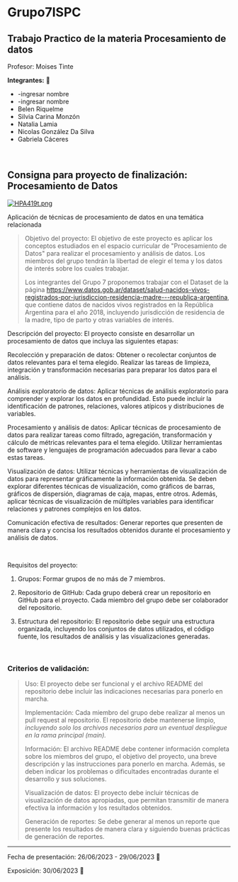 # Grupo7ISPC
## Trabajo Practico de la materia Procesamiento de datos

Profesor: Moises Tinte

**Integrantes:** :loudspeaker:

* -ingresar nombre
* -ingresar nombre
* Belen Riquelme
* Silvia Carina Monzón
* Natalia Lamia
* Nicolas González Da Silva
* Gabriela Cáceres

<br>

## Consigna para proyecto de finalización: Procesamiento de Datos

[![HPA419t.png](https://iili.io/HPA419t.png)](https://freeimage.host/es)

Aplicación de técnicas de procesamiento de datos en una temática relacionada
>
>Objetivo del proyecto: El objetivo de este proyecto es aplicar los conceptos estudiados en el espacio curricular de "Procesamiento de Datos" para realizar el procesamiento y análisis de datos. Los miembros del grupo tendrán la libertad de elegir el tema y los datos de interés sobre los cuales trabajar.
>
>Los integrantes del Grupo 7 proponemos trabajar con el Dataset de la página
https://www.datos.gob.ar/dataset/salud-nacidos-vivos-registrados-por-jurisdiccion-residencia-madre---republica-argentina,
que contiene datos de nacidos vivos registrados en la República Argentina para el año 2018, incluyendo jurisdicción de residencia de la
madre, tipo de parto y otras variables de interés.
>
Descripción del proyecto: El proyecto consiste en desarrollar un procesamiento de datos que incluya las siguientes etapas:

Recolección y preparación de datos: Obtener o recolectar conjuntos de datos relevantes para el tema elegido. Realizar las tareas de limpieza, integración y transformación necesarias para preparar los datos para el análisis.

Análisis exploratorio de datos: Aplicar técnicas de análisis exploratorio para comprender y explorar los datos en profundidad. Esto puede incluir la identificación de patrones, relaciones, valores atípicos y distribuciones de variables.

Procesamiento y análisis de datos: Aplicar técnicas de procesamiento de datos para realizar tareas como filtrado, agregación, transformación y cálculo de métricas relevantes para el tema elegido. Utilizar herramientas de software y lenguajes de programación adecuados para llevar a cabo estas tareas.

Visualización de datos: Utilizar técnicas y herramientas de visualización de datos para representar gráficamente la información obtenida. Se deben explorar diferentes técnicas de visualización, como gráficos de barras, gráficos de dispersión, diagramas de caja, mapas, entre otros. Además, aplicar técnicas de visualización de múltiples variables para identificar relaciones y patrones complejos en los datos.

Comunicación efectiva de resultados: Generar reportes que presenten de manera clara y concisa los resultados obtenidos durante el procesamiento y análisis de datos.

<br>

Requisitos del proyecto:

1. Grupos: Formar grupos de no más de 7 miembros.

2. Repositorio de GitHub: Cada grupo deberá crear un repositorio en GitHub para el proyecto. Cada miembro del grupo debe ser colaborador del repositorio.

3. Estructura del repositorio: El repositorio debe seguir una estructura organizada, incluyendo los conjuntos de datos utilizados, el código fuente, los resultados de análisis y las 
   visualizaciones generadas.


<br>

### Criterios de validación:
>
>Uso: El proyecto debe ser funcional y el archivo README del repositorio debe incluir las indicaciones necesarias para ponerlo en marcha.
>
>Implementación: Cada miembro del grupo debe realizar al menos un pull request al repositorio. El repositorio debe mantenerse limpio, *incluyendo solo los archivos necesarios para un eventual despliegue en la rama principal (main).*
>
>Información: El archivo README debe contener información completa sobre los miembros del grupo, el objetivo del proyecto, una breve descripción y las instrucciones para ponerlo en marcha. Además, se deben indicar los problemas o dificultades encontradas durante el desarrollo y sus soluciones.
>
>Visualización de datos: El proyecto debe incluir técnicas de visualización de datos apropiadas, que permitan transmitir de manera efectiva la información y los resultados obtenidos.
>
>Generación de reportes: Se debe generar al menos un reporte que presente los resultados de manera clara y siguiendo buenas prácticas de generación de reportes.

<hr>

Fecha de presentación: 26/06/2023 - 29/06/2023 :calendar:

Exposición:  30/06/2023 :pushpin:
